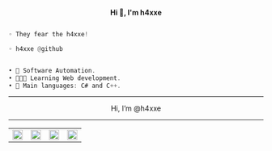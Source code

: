 <p align='center'>
  <b>Hi 👋, I'm h4xxe</b><br>

```py

◦ They fear the h4xxe!

◦ h4xxe @github

```
```csharp

• 🤖 Software Automation.
• 👨🏻‍💻 Learning Web development.
• 🌟 Main languages: C# and C++.
```

--------------------------------------
										
 <p align="center"> Hi, I’m @h4xxe

--------------------------------------

<table align="center" border="0">
  <tr>
    <td align="center">
      <a href="https://discord.com/users/477264879267348491">
        <img align="center" alt="Discord" width="20px" src="https://simpleicons.vercel.app/discord/6366f1" />
      </a>
    <td align="center">
      <a href="https://www.youtube.com/channel/UCmxl6u47AZmJC1x7RC_JdCw">
        <img align="center" alt="YouTube" width="20px" src="https://simpleicons.vercel.app/youtube/6366f1" />
      </a>
    </td>
   <td align="center">
      <a href="https://www.tiktok.com/@lionfivem">
        <img align="center" alt "TikTok" width="20px" src="https://simpleicons.vercel.app/tiktok/6366f1" />
      </a>
    </td>
 <td align="center">
      <a href="https://fir3.cc/lion7">
        <img align="center" alt="WebSite" width="20px" src="https://simpleicons.vercel.app/circuitverse/6366f1" />
      </a>
    </td>
  </tr>
</table>


